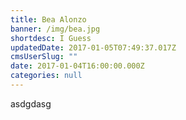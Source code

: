 ```yaml
---
title: Bea Alonzo
banner: /img/bea.jpg
shortdesc: I Guess
updatedDate: 2017-01-05T07:49:37.017Z
cmsUserSlug: ""
date: 2017-01-04T16:00:00.000Z
categories: null
---
```


asdgdasg